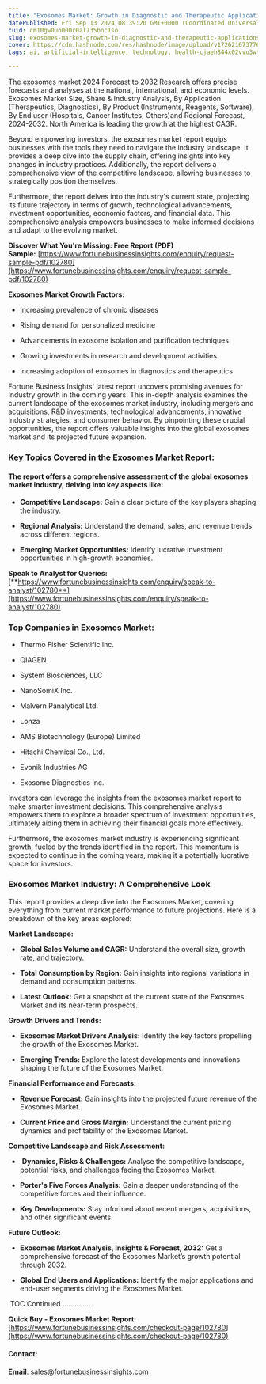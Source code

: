```yaml
---
title: "Exosomes Market: Growth in Diagnostic and Therapeutic Applications of Exosome-Based Technologies"
datePublished: Fri Sep 13 2024 08:39:20 GMT+0000 (Coordinated Universal Time)
cuid: cm10gw0uo000r0al735bnc1so
slug: exosomes-market-growth-in-diagnostic-and-therapeutic-applications-of-exosome-based-technologies
cover: https://cdn.hashnode.com/res/hashnode/image/upload/v1726216737767/1c7d7626-612a-480a-b8fb-61706fffb00a.png
tags: ai, artificial-intelligence, technology, health-cjaeh844x02vvo3wtj5r2s75q, healthcare

---
```


The [exosomes market](https://www.fortunebusinessinsights.com/exosomes-market-102780) 2024 Forecast to 2032 Research offers precise forecasts and analyses at the national, international, and economic levels. Exosomes Market Size, Share & Industry Analysis, By Application (Therapeutics, Diagnostics), By Product (Instruments, Reagents, Software), By End user (Hospitals, Cancer Institutes, Others)and Regional Forecast, 2024-2032. North America is leading the growth at the highest CAGR.

Beyond empowering investors, the exosomes market report equips businesses with the tools they need to navigate the industry landscape. It provides a deep dive into the supply chain, offering insights into key changes in industry practices. Additionally, the report delivers a comprehensive view of the competitive landscape, allowing businesses to strategically position themselves.

Furthermore, the report delves into the industry's current state, projecting its future trajectory in terms of growth, technological advancements, investment opportunities, economic factors, and financial data. This comprehensive analysis empowers businesses to make informed decisions and adapt to the evolving market.

**Discover What You're Missing: Free Report (PDF) Sample:** [https://www.fortunebusinessinsights.com/enquiry/request-sample-pdf/102780](https://www.fortunebusinessinsights.com/enquiry/request-sample-pdf/102780)

**Exosomes Market Growth Factors:**

* Increasing prevalence of chronic diseases
    
* Rising demand for personalized medicine
    
* Advancements in exosome isolation and purification techniques
    
* Growing investments in research and development activities
    
* Increasing adoption of exosomes in diagnostics and therapeutics
    

Fortune Business Insights' latest report uncovers promising avenues for Industry growth in the coming years. This in-depth analysis examines the current landscape of the exosomes market industry, including mergers and acquisitions, R&D investments, technological advancements, innovative Industry strategies, and consumer behavior. By pinpointing these crucial opportunities, the report offers valuable insights into the global exosomes market and its projected future expansion.

### **Key Topics Covered in the Exosomes Market Report:**

#### **The report offers a comprehensive assessment of the global exosomes market industry, delving into key aspects like:**

* **Competitive Landscape:** Gain a clear picture of the key players shaping the industry.
    
* **Regional Analysis:** Understand the demand, sales, and revenue trends across different regions.
    
* **Emerging Market Opportunities:** Identify lucrative investment opportunities in high-growth economies.
    

**Speak to Analyst for Queries:** [**https://www.fortunebusinessinsights.com/enquiry/speak-to-analyst/102780**](https://www.fortunebusinessinsights.com/enquiry/speak-to-analyst/102780)

### **Top Companies in Exosomes Market:**

* Thermo Fisher Scientific Inc.
    
* QIAGEN
    
* System Biosciences, LLC
    
* NanoSomiX Inc.
    
* Malvern Panalytical Ltd.
    
* Lonza
    
* AMS Biotechnology (Europe) Limited
    
* Hitachi Chemical Co., Ltd.
    
* Evonik Industries AG
    
* Exosome Diagnostics Inc.
    

Investors can leverage the insights from the exosomes market report to make smarter investment decisions. This comprehensive analysis empowers them to explore a broader spectrum of investment opportunities, ultimately aiding them in achieving their financial goals more effectively.

Furthermore, the exosomes market industry is experiencing significant growth, fueled by the trends identified in the report. This momentum is expected to continue in the coming years, making it a potentially lucrative space for investors.

### Exosomes Market Industry: A Comprehensive Look

This report provides a deep dive into the Exosomes Market, covering everything from current market performance to future projections. Here is a breakdown of the key areas explored:

**Market Landscape:**

* **Global Sales Volume and CAGR:** Understand the overall size, growth rate, and trajectory.
    
* **Total Consumption by Region:** Gain insights into regional variations in demand and consumption patterns.
    
* **Latest Outlook:** Get a snapshot of the current state of the Exosomes Market and its near-term prospects.
    

**Growth Drivers and Trends:**

* **Exosomes Market Drivers Analysis:** Identify the key factors propelling the growth of the Exosomes Market.
    
* **Emerging Trends:** Explore the latest developments and innovations shaping the future of the Exosomes Market.
    

**Financial Performance and Forecasts:**

* **Revenue Forecast:** Gain insights into the projected future revenue of the Exosomes Market.
    
* **Current Price and Gross Margin:** Understand the current pricing dynamics and profitability of the Exosomes Market.
    

**Competitive Landscape and Risk Assessment:**

*  **Dynamics, Risks & Challenges:** Analyse the competitive landscape, potential risks, and challenges facing the Exosomes Market.
    
* **Porter's Five Forces Analysis:** Gain a deeper understanding of the competitive forces and their influence.
    
* **Key Developments:** Stay informed about recent mergers, acquisitions, and other significant events.
    

**Future Outlook:**

* **Exosomes Market Analysis, Insights & Forecast, 2032:** Get a comprehensive forecast of the Exosomes Market’s growth potential through 2032.
    
* **Global End Users and Applications:** Identify the major applications and end-user segments driving the Exosomes Market.
    

 TOC Continued……………

**Quick Buy - Exosomes Market Report:** [https://www.fortunebusinessinsights.com/checkout-page/102780](https://www.fortunebusinessinsights.com/checkout-page/102780)

#### **Contact:**

**Email**: sales@fortunebusinessinsights.com